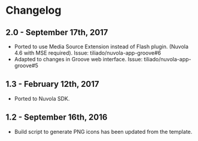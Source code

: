 Changelog
=========

2.0 - September 17th, 2017
-----------------------

  * Ported to use Media Source Extension instead of Flash plugin.
    (Nuvola 4.6 with MSE required). Issue: tiliado/nuvola-app-groove#6
  * Adapted to changes in Groove web interface. Issue: tiliado/nuvola-app-groove#5

1.3 - February 12th, 2017
-------------------------

  * Ported to Nuvola SDK.
  
1.2 - September 16th, 2016
-----------------------

  * Build script to generate PNG icons has been updated from the template.
